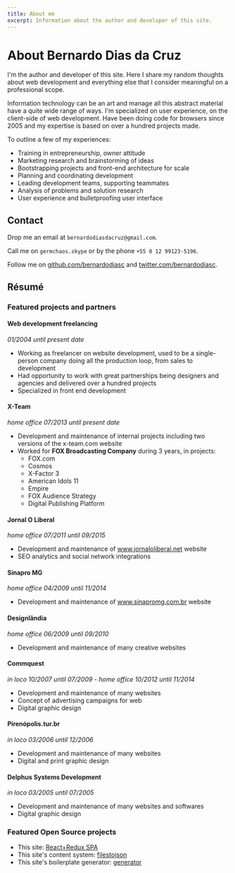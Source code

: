 ```yaml
---
title: About me
excerpt: Information about the author and developer of this site.
---
```


# About Bernardo Dias da Cruz

I'm the author and developer of this site. Here I share my random thoughts about web development and everything else that I consider meaningful on a professional scope.

Information technology can be an art and manage all this abstract material have a quite wide range of ways. I'm specialized on user experience, on the client-side of web development. Have been doing code for browsers since 2005 and my expertise is based on over a hundred projects made.

To outline a few of my experiences:

- Training in entrepreneurship, owner attitude
- Marketing research and brainstorming of ideas
- Bootstrapping projects and front-end architecture for scale
- Planning and coordinating development
- Leading development teams, supporting teammates
- Analysis of problems and solution research
- User experience and bulletproofing user interface

## Contact

Drop me an email at `bernardodiasdacruz@gmail.com`.

Call me on `germchaos.skype` or by the phone `+55 0 12 99123-5196`.

Follow me on [github.com/bernardodiasc](https://github.com/bernardodiasc) and [twitter.com/bernardodiasc](https://twitter.com/bernardodiasc).

## Résumé

### Featured projects and partners

#### Web development freelancing

_01/2004 until present date_

- Working as freelancer on website development, used to be a single-person company doing all the production loop, from sales to development
- Had opportunity to work with great partnerships being designers and agencies and delivered over a hundred projects
- Specialized in front end development

#### X-Team

_home office 07/2013 until present date_

- Development and maintenance of internal projects including two versions of the
x-team.com website
- Worked for **FOX Broadcasting Company** during 3 years, in projects:
  - FOX.com
  - Cosmos
  - X-Factor 3
  - American Idols 11
  - Empire
  - FOX Audience Strategy
  - Digital Publishing Platform

#### Jornal O Liberal

_home office 07/2011 until 09/2015_

- Development and maintenance of www.jornaloliberal.net website
- SEO analytics and social network integrations

#### Sinapro MG

_home office 04/2009 until 11/2014_

- Development and maintenance of www.sinapromg.com.br website

#### Designlândia

_home office 06/2009 until 09/2010_

- Development and maintenance of many creative websites

#### Commquest

_in loco 10/2007 until 07/2009 - home office 10/2012 until 11/2014_

- Development and maintenance of many websites
- Concept of advertising campaigns for web
- Digital graphic design

#### Pirenópolis.tur.br

_in loco 03/2006 until 12/2006_

- Development and maintenance of many websites
- Digital and print graphic design

#### Delphus Systems Development

_in loco 03/2005 until 07/2005_

- Development and maintenance of many websites and softwares
- Digital graphic design

### Featured Open Source projects

- This site: [React+Redux SPA](https://github.com/bernardodiasc/bernardodiasc.github.io)
- This site's content system: [filestojson](https://github.com/bernardodiasc/filestojson)
- This site's boilerplate generator: [generator](https://github.com/bernardodiasc/generator)
